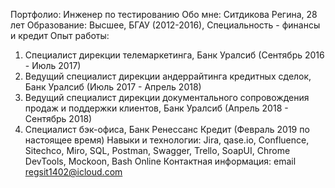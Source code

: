 Портфолио: Инженер по тестированию
Обо мне: Ситдикова Регина, 28 лет
Образование: Высшее, БГАУ (2012-2016), Специальность - финансы и кредит
Опыт работы: 
1) Специалист дирекции телемаркетинга, Банк Уралсиб (Сентябрь 2016 - Июль 2017)
2) Ведущий специалист дирекции андеррайтинга кредитных сделок, Банк Уралсиб (Июль 2017 - Апрель 2018)
3) Ведущий специалист дирекции документального сопровождения продаж и поддержки клиентов, Банк Уралсиб (Апрель 2018 - Сентябрь 2018)
4) Специалист бэк-офиса, Банк Ренессанс Кредит (Февраль 2019 по настоящее время)
Навыки и технологии: Jira, qase.io, Confluence, Sitechco, Miro, SQL, Postman, Swagger, Trello, SoapUI, Chrome DevTools, Mockoon, Bash Online
Контактная информация: email regsit1402@icloud.com
